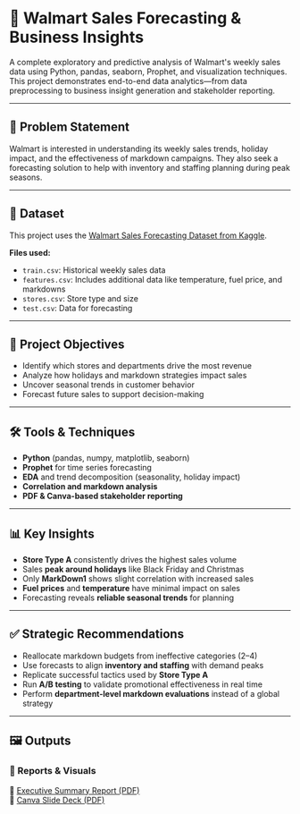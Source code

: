 # 🛒 Walmart Sales Forecasting & Business Insights

A complete exploratory and predictive analysis of Walmart's weekly sales data using Python, pandas, seaborn, Prophet, and visualization techniques. This project demonstrates end-to-end data analytics—from data preprocessing to business insight generation and stakeholder reporting.

---

## 📌 Problem Statement

Walmart is interested in understanding its weekly sales trends, holiday impact, and the effectiveness of markdown campaigns. They also seek a forecasting solution to help with inventory and staffing planning during peak seasons.

---

## 📁 Dataset

This project uses the [Walmart Sales Forecasting Dataset from Kaggle]([https://www.kaggle.com/datasets/mikhail1681/walmart-sales](https://www.kaggle.com/datasets/aslanahmedov/walmart-sales-forecast)).

**Files used:**
- `train.csv`: Historical weekly sales data
- `features.csv`: Includes additional data like temperature, fuel price, and markdowns
- `stores.csv`: Store type and size
- `test.csv`: Data for forecasting

---

## 🧠 Project Objectives

- Identify which stores and departments drive the most revenue
- Analyze how holidays and markdown strategies impact sales
- Uncover seasonal trends in customer behavior
- Forecast future sales to support decision-making

---

## 🛠️ Tools & Techniques

- **Python** (pandas, numpy, matplotlib, seaborn)
- **Prophet** for time series forecasting
- **EDA** and trend decomposition (seasonality, holiday impact)
- **Correlation and markdown analysis**
- **PDF & Canva-based stakeholder reporting**

---

## 📊 Key Insights

- **Store Type A** consistently drives the highest sales volume
- Sales **peak around holidays** like Black Friday and Christmas
- Only **MarkDown1** shows slight correlation with increased sales
- **Fuel prices** and **temperature** have minimal impact on sales
- Forecasting reveals **reliable seasonal trends** for planning

---

## ✅ Strategic Recommendations

- Reallocate markdown budgets from ineffective categories (2–4)
- Use forecasts to align **inventory and staffing** with demand peaks
- Replicate successful tactics used by **Store Type A**
- Run **A/B testing** to validate promotional effectiveness in real time
- Perform **department-level markdown evaluations** instead of a global strategy

---

## 🖼️ Outputs

### 🔹 Reports & Visuals

📄 [Executive Summary Report (PDF)](https://drive.google.com/file/d/12LOXE_oPkBEMsxoG3kDNh2Jur18adAry/view?usp=sharing)  
🎯 [Canva Slide Deck (PDF)](https://drive.google.com/file/d/1dGyClRDqCpkvJizO-sy1Dop6_A-HiSgd/view?usp=sharing)

